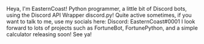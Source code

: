 Heya, I'm EasternCoast!
Python programmer, a little bit of Discord bots, using the Discord API Wrapper discord.py!
Quite active sometimes, if you want to talk to me, use my socials here:
Discord: EasternCoast#0001
I look forward to lots of projects such as FortuneBot, FortunePython, and a simple calculator releasing soon!
See ya!
